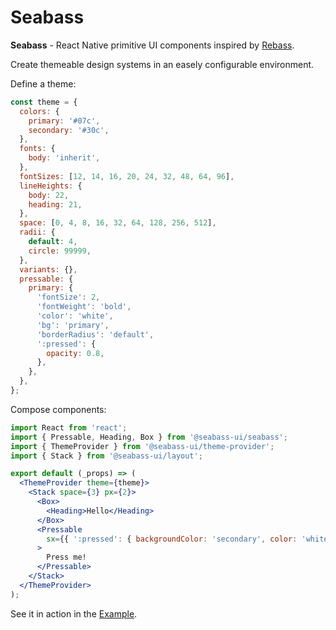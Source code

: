 # Seabass

**Seabass** - React Native primitive UI components inspired by [Rebass](https://github.com/rebassjs/rebass).

Create themeable design systems in an easely configurable environment.

Define a theme:

```js
const theme = {
  colors: {
    primary: '#07c',
    secondary: '#30c',
  },
  fonts: {
    body: 'inherit',
  },
  fontSizes: [12, 14, 16, 20, 24, 32, 48, 64, 96],
  lineHeights: {
    body: 22,
    heading: 21,
  },
  space: [0, 4, 8, 16, 32, 64, 128, 256, 512],
  radii: {
    default: 4,
    circle: 99999,
  },
  variants: {},
  pressable: {
    primary: {
      'fontSize': 2,
      'fontWeight': 'bold',
      'color': 'white',
      'bg': 'primary',
      'borderRadius': 'default',
      ':pressed': {
        opacity: 0.8,
      },
    },
  },
};
```

Compose components:

```jsx
import React from 'react';
import { Pressable, Heading, Box } from '@seabass-ui/seabass';
import { ThemeProvider } from '@seabass-ui/theme-provider';
import { Stack } from '@seabass-ui/layout';

export default (_props) => (
  <ThemeProvider theme={theme}>
    <Stack space={3} px={2}>
      <Box>
        <Heading>Hello</Heading>
      </Box>
      <Pressable
        sx={{ ':pressed': { backgroundColor: 'secondary', color: 'white' } }}
      >
        Press me!
      </Pressable>
    </Stack>
  </ThemeProvider>
);

```

See it in action in the [Example](https://github.com/pacific-dev/seabass/tree/main/example).
